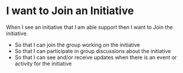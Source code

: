 #  I want to Join an Initiative
When I see an initiative that I am able support then I want to Join the initiative.
* So that I can join the group working on the initiative
* So that I can participate in group discussions about the initiative
* So that I can see and/or receive updates when there is an event or activity for the initiative